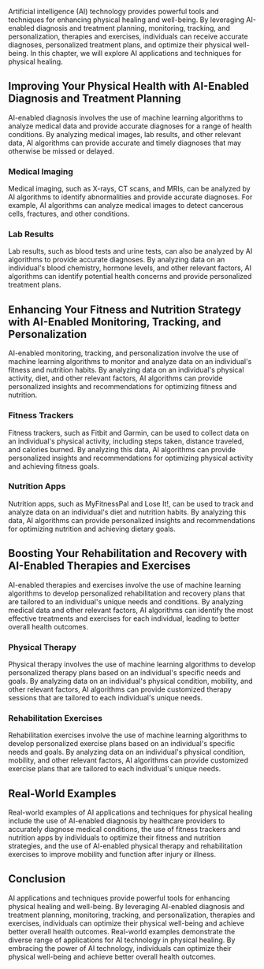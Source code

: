 
Artificial intelligence (AI) technology provides powerful tools and techniques for enhancing physical healing and well-being. By leveraging AI-enabled diagnosis and treatment planning, monitoring, tracking, and personalization, therapies and exercises, individuals can receive accurate diagnoses, personalized treatment plans, and optimize their physical well-being. In this chapter, we will explore AI applications and techniques for physical healing.

Improving Your Physical Health with AI-Enabled Diagnosis and Treatment Planning
-------------------------------------------------------------------------------

AI-enabled diagnosis involves the use of machine learning algorithms to analyze medical data and provide accurate diagnoses for a range of health conditions. By analyzing medical images, lab results, and other relevant data, AI algorithms can provide accurate and timely diagnoses that may otherwise be missed or delayed.

### Medical Imaging

Medical imaging, such as X-rays, CT scans, and MRIs, can be analyzed by AI algorithms to identify abnormalities and provide accurate diagnoses. For example, AI algorithms can analyze medical images to detect cancerous cells, fractures, and other conditions.

### Lab Results

Lab results, such as blood tests and urine tests, can also be analyzed by AI algorithms to provide accurate diagnoses. By analyzing data on an individual's blood chemistry, hormone levels, and other relevant factors, AI algorithms can identify potential health concerns and provide personalized treatment plans.

Enhancing Your Fitness and Nutrition Strategy with AI-Enabled Monitoring, Tracking, and Personalization
-------------------------------------------------------------------------------------------------------

AI-enabled monitoring, tracking, and personalization involve the use of machine learning algorithms to monitor and analyze data on an individual's fitness and nutrition habits. By analyzing data on an individual's physical activity, diet, and other relevant factors, AI algorithms can provide personalized insights and recommendations for optimizing fitness and nutrition.

### Fitness Trackers

Fitness trackers, such as Fitbit and Garmin, can be used to collect data on an individual's physical activity, including steps taken, distance traveled, and calories burned. By analyzing this data, AI algorithms can provide personalized insights and recommendations for optimizing physical activity and achieving fitness goals.

### Nutrition Apps

Nutrition apps, such as MyFitnessPal and Lose It!, can be used to track and analyze data on an individual's diet and nutrition habits. By analyzing this data, AI algorithms can provide personalized insights and recommendations for optimizing nutrition and achieving dietary goals.

Boosting Your Rehabilitation and Recovery with AI-Enabled Therapies and Exercises
---------------------------------------------------------------------------------

AI-enabled therapies and exercises involve the use of machine learning algorithms to develop personalized rehabilitation and recovery plans that are tailored to an individual's unique needs and conditions. By analyzing medical data and other relevant factors, AI algorithms can identify the most effective treatments and exercises for each individual, leading to better overall health outcomes.

### Physical Therapy

Physical therapy involves the use of machine learning algorithms to develop personalized therapy plans based on an individual's specific needs and goals. By analyzing data on an individual's physical condition, mobility, and other relevant factors, AI algorithms can provide customized therapy sessions that are tailored to each individual's unique needs.

### Rehabilitation Exercises

Rehabilitation exercises involve the use of machine learning algorithms to develop personalized exercise plans based on an individual's specific needs and goals. By analyzing data on an individual's physical condition, mobility, and other relevant factors, AI algorithms can provide customized exercise plans that are tailored to each individual's unique needs.

Real-World Examples
-------------------

Real-world examples of AI applications and techniques for physical healing include the use of AI-enabled diagnosis by healthcare providers to accurately diagnose medical conditions, the use of fitness trackers and nutrition apps by individuals to optimize their fitness and nutrition strategies, and the use of AI-enabled physical therapy and rehabilitation exercises to improve mobility and function after injury or illness.

Conclusion
----------

AI applications and techniques provide powerful tools for enhancing physical healing and well-being. By leveraging AI-enabled diagnosis and treatment planning, monitoring, tracking, and personalization, therapies and exercises, individuals can optimize their physical well-being and achieve better overall health outcomes. Real-world examples demonstrate the diverse range of applications for AI technology in physical healing. By embracing the power of AI technology, individuals can optimize their physical well-being and achieve better overall health outcomes.
